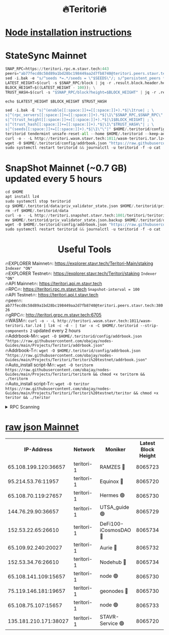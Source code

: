 <h1 align="center"> 🔥Teritori🔥</h1>


[Node installation instructions](https://github.com/obajay/nodes-Guides/tree/main/Projects/Teritori)
=

# StateSync Mainnet
```python
SNAP_RPC=https://teritori.rpc.m.stavr.tech:443
peers="ab77fecd8c58d89a1bd28bc198449aa2d7fb8740@teritori.peers.stavr.tech:38026"
sed -i.bak -e "s/^seeds *=.*/seeds = \"$SEEDS\"/; s/^persistent_peers *=.*/persistent_peers = \"$PEERS\"/" $HOME/.teritorid/config/config.toml
LATEST_HEIGHT=$(curl -s $SNAP_RPC/block | jq -r .result.block.header.height); \
BLOCK_HEIGHT=$((LATEST_HEIGHT - 100)); \
TRUST_HASH=$(curl -s "$SNAP_RPC/block?height=$BLOCK_HEIGHT" | jq -r .result.block_id.hash)

echo $LATEST_HEIGHT $BLOCK_HEIGHT $TRUST_HASH

sed -i.bak -E "s|^(enable[[:space:]]+=[[:space:]]+).*$|\1true| ; \
s|^(rpc_servers[[:space:]]+=[[:space:]]+).*$|\1\"$SNAP_RPC,$SNAP_RPC\"| ; \
s|^(trust_height[[:space:]]+=[[:space:]]+).*$|\1$BLOCK_HEIGHT| ; \
s|^(trust_hash[[:space:]]+=[[:space:]]+).*$|\1\"$TRUST_HASH\"| ; \
s|^(seeds[[:space:]]+=[[:space:]]+).*$|\1\"\"|" $HOME/.teritorid/config/config.toml
teritorid tendermint unsafe-reset-all --home $HOME/.teritorid --keep-addr-book
curl -o - -L http://teritori.wasm.stavr.tech:1011/wasm-teritori.tar.lz4 | lz4 -c -d - | tar -x -C $HOME/.teritorid --strip-components 2
wget -O $HOME/.teritorid/config/addrbook.json "https://raw.githubusercontent.com/obajay/nodes-Guides/main/Projects/Teritori/addrbook.json"
sudo systemctl restart teritorid && journalctl -u teritorid -f -o cat
```

# SnapShot Mainnet (~0.7 GB) updated every 5 hours
```python
cd $HOME
apt install lz4
sudo systemctl stop teritorid
cp $HOME/.teritorid/data/priv_validator_state.json $HOME/.teritorid/priv_validator_state.json.backup
rm -rf $HOME/.teritorid/data
curl -o - -L http://teritori.snapshot.stavr.tech:1001/teritori/teritori-snap.tar.lz4 | lz4 -c -d - | tar -x -C $HOME/.teritorid --strip-components 2
mv $HOME/.teritorid/priv_validator_state.json.backup $HOME/.teritorid/data/priv_validator_state.json
wget -O $HOME/.teritorid/config/addrbook.json "https://raw.githubusercontent.com/obajay/nodes-Guides/main/Projects/Teritori/addrbook.json"
sudo systemctl restart teritorid && journalctl -u teritorid -f -o cat
```
 <h1 align="center"> Useful Tools</h1>

🔥EXPLORER Mainnet🔥:      https://explorer.stavr.tech/Teritori-Main/staking      `Indexer "ON"` \
🔥EXPLORER Testnet🔥:        https://explorer.stavr.tech/Teritori/staking            `Indexer "ON"` \
🔥API Mainnet🔥:                   https://teritori.api.m.stavr.tech \
🔥RPC🔥:                                   https://teritori.rpc.m.stavr.tech                         `Snapshot-interval = 100` \
🔥API Testnet🔥:                     https://teritori.api.t.stavr.tech \
🔥peer🔥:                     `ab77fecd8c58d89a1bd28bc198449aa2d7fb8740@teritori.peers.stavr.tech:38026` \
🔥gRPC🔥:                                http://teritori.grpc.m.stavr.tech:6705 \
🔥WASM🔥: ```curl -o - -L http://teritori.wasm.stavr.tech:1011/wasm-teritori.tar.lz4 | lz4 -c -d - | tar -x -C $HOME/.teritorid --strip-components 2``` updated every 2 hours \
🔥Addrbook-M🔥:    ```wget -O $HOME/.teritorid/config/addrbook.json "https://raw.githubusercontent.com/obajay/nodes-Guides/main/Projects/Teritori/addrbook.json"``` \
🔥Addrbook-T🔥:    ```wget -O $HOME/.teritorid/config/addrbook.json "https://raw.githubusercontent.com/obajay/nodes-Guides/main/Projects/Teritori/Teritori%20testnet/addrbook.json"``` \
🔥Auto_install script-M🔥: ```wget -O teritorm https://raw.githubusercontent.com/obajay/nodes-Guides/main/Projects/Teritori/teritorm && chmod +x teritorm && ./teritorm``` \
🔥Auto_install script-T🔥: ```wget -O teritor https://raw.githubusercontent.com/obajay/nodes-Guides/main/Projects/Teritori/Teritori%20testnet/teritor && chmod +x teritor && ./teritor```

<details>
<summary>RPC Scanning</summary>

<h2 align="center"> We scan nodes in real time every 4 hours. And we provide the final result of RPC endpoints.
We cannot influence the operation of these nodes in any way. </h2>


```python
If Voting Power is higher than 0 --> then the Node is a validator of the network and may be subject to attack and be a potential threat to the chain.
```
```python
We marked such validators with a red symbol
```

</details>

[raw json Mainnet](https://rpc-check.teritorim.stavr.tech/teritorim/rpc-teritorim-result.json)
=



<table><tr><th>IP-Address</th><th>Network</th><th>Moniker</th><th>Latest Block Height</th><th>Earliest Block Height</th><th>Catching Up</th><th>Tx Index</th><th>Voting Power</th><th>Scan Time</th></tr><tr><td>65.108.199.120:36657</td><td>teritori-1</td><td>RAMZES 🔴</td><td>8065723</td><td>5996001</td><td>False</td><td>on</td><td>784782</td><td>2024-03-28T06:19:26.042373798UTC</td></tr><tr><td>95.214.53.76:11957</td><td>teritori-1</td><td>Equinox 🔴</td><td>8065720</td><td>7203180</td><td>False</td><td>on</td><td>1545326</td><td>2024-03-28T06:19:07.144774891UTC</td></tr><tr><td>65.108.70.119:27657</td><td>teritori-1</td><td>Hermes 🟢</td><td>8065730</td><td>7203180</td><td>False</td><td>on</td><td>0</td><td>2024-03-28T06:20:10.195768370UTC</td></tr><tr><td>144.76.29.90:36657</td><td>teritori-1</td><td>UTSA_guide 🟢</td><td>8065729</td><td>7208001</td><td>False</td><td>on</td><td>0</td><td>2024-03-28T06:20:01.050956801UTC</td></tr><tr><td>152.53.22.65:26610</td><td>teritori-1</td><td>DeFi100-iCosmosDAO 🔴</td><td>8065734</td><td>7536429</td><td>False</td><td>on</td><td>1448303</td><td>2024-03-28T06:20:29.481735654UTC</td></tr><tr><td>65.109.92.240:20027</td><td>teritori-1</td><td>Aurie 🔴</td><td>8065732</td><td>7568001</td><td>False</td><td>on</td><td>119310</td><td>2024-03-28T06:20:16.731237782UTC</td></tr><tr><td>152.53.34.76:26610</td><td>teritori-1</td><td>Nodehub 🔴</td><td>8065734</td><td>7580883</td><td>False</td><td>on</td><td>65696</td><td>2024-03-28T06:20:29.707812145UTC</td></tr><tr><td>65.108.141.109:15657</td><td>teritori-1</td><td>node 🟢</td><td>8065730</td><td>7714496</td><td>False</td><td>on</td><td>0</td><td>2024-03-28T06:20:09.885130838UTC</td></tr><tr><td>75.119.146.181:19657</td><td>teritori-1</td><td>geonodes 🔴</td><td>8065730</td><td>7747478</td><td>False</td><td>on</td><td>37800</td><td>2024-03-28T06:20:07.566999743UTC</td></tr><tr><td>65.108.75.107:15657</td><td>teritori-1</td><td>node 🟢</td><td>8065733</td><td>7995732</td><td>False</td><td>on</td><td>0</td><td>2024-03-28T06:20:25.186042650UTC</td></tr><tr><td>135.181.210.171:38027</td><td>teritori-1</td><td>STAVR-Service 🟢</td><td>8065720</td><td>8064401</td><td>False</td><td>on</td><td>0</td><td>2024-03-28T06:19:06.817784646UTC</td></tr></table>
